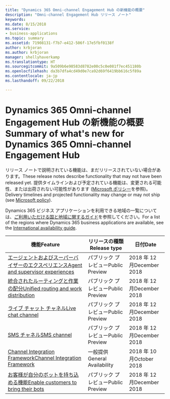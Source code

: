 ```yaml
---
title: "Dynamics 365 Omni-channel Engagement Hub の新機能の概要"
description: "Omni-channel Engagement Hub リリース ノート"
keywords: 
ms.date: 8/15/2018
ms.service:
- business-applications
ms.topic: summary
ms.assetid: 71908131-f7b7-e412-506f-17e5fbf0138f
author: krbjoran
ms.author: krbjoran
manager: shellyhaverkamp
ms.translationtype: HT
ms.sourcegitcommit: 9a509b6e98583d8782e00c5c0e081f7ec451180b
ms.openlocfilehash: da3b7dfa4cd49d0e7ca92d69f6419bb616c5f89a
ms.contentlocale: ja-jp
ms.lasthandoff: 09/22/2018

---
```


#  <a name="summary-of-whats-new-for-dynamics-365-omni-channel-engagement-hub"></a><span data-ttu-id="cb936-103">Dynamics 365 Omni-channel Engagement Hub の新機能の概要</span><span class="sxs-lookup"><span data-stu-id="cb936-103">Summary of what's new for Dynamics 365 Omni-channel Engagement Hub</span></span>


<span data-ttu-id="cb936-104">リリース ノートで説明されている機能は、まだリリースされていない場合があります。</span><span class="sxs-lookup"><span data-stu-id="cb936-104">These release notes describe functionality that may not have been released yet.</span></span> <span data-ttu-id="cb936-105">提供タイムラインおよび予定されている機能は、変更される可能性、または出荷されない可能性があります ([Microsoft ポリシー](https://go.microsoft.com/fwlink/p/?linkid=2007332)を参照)。</span><span class="sxs-lookup"><span data-stu-id="cb936-105">Delivery timelines and projected functionality may change or may not ship (see [Microsoft policy](https://go.microsoft.com/fwlink/p/?linkid=2007332)).</span></span>

<span data-ttu-id="cb936-106">Dynamics 365 ビジネス アプリケーションを利用できる地域の一覧については、[ご利用いただける国と地域に関するガイド](https://aka.ms/dynamics_365_international_availability_deck)を参照してください。</span><span class="sxs-lookup"><span data-stu-id="cb936-106">For a list of the regions where Dynamics 365 business applications are available, see the [International availability guide](https://aka.ms/dynamics_365_international_availability_deck).</span></span> 


| <span data-ttu-id="cb936-107">機能</span><span class="sxs-lookup"><span data-stu-id="cb936-107">Feature</span></span>                                                                                  | <span data-ttu-id="cb936-108">リリースの種類</span><span class="sxs-lookup"><span data-stu-id="cb936-108">Release type</span></span>   | <span data-ttu-id="cb936-109">日付</span><span class="sxs-lookup"><span data-stu-id="cb936-109">Date</span></span> |
|------------------------------------------------------------------------------------------|----------------|----------------------|
| [<span data-ttu-id="cb936-110">エージェントおよびスーパーバイザーのエクスペリエンス</span><span class="sxs-lookup"><span data-stu-id="cb936-110">Agent and supervisor experiences</span></span>](agent-supervisor-experiences.md)                    | <span data-ttu-id="cb936-111">パブリック プレビュー</span><span class="sxs-lookup"><span data-stu-id="cb936-111">Public Preview</span></span> | <span data-ttu-id="cb936-112">2018 年 12 月</span><span class="sxs-lookup"><span data-stu-id="cb936-112">December 2018</span></span>         |
| [<span data-ttu-id="cb936-113">統合されたルーティングと作業の配分</span><span class="sxs-lookup"><span data-stu-id="cb936-113">Unified routing and work distribution</span></span>](unified-routing-work-distribution.md)          | <span data-ttu-id="cb936-114">パブリック プレビュー</span><span class="sxs-lookup"><span data-stu-id="cb936-114">Public Preview</span></span> | <span data-ttu-id="cb936-115">2018 年 12 月</span><span class="sxs-lookup"><span data-stu-id="cb936-115">December 2018</span></span>         |
| [<span data-ttu-id="cb936-116">ライブ チャット チャネル</span><span class="sxs-lookup"><span data-stu-id="cb936-116">Live chat channel</span></span>](chat-channel-omni-channel-engagement-hub.md)                                | <span data-ttu-id="cb936-117">パブリック プレビュー</span><span class="sxs-lookup"><span data-stu-id="cb936-117">Public Preview</span></span> | <span data-ttu-id="cb936-118">2018 年 12 月</span><span class="sxs-lookup"><span data-stu-id="cb936-118">December 2018</span></span>         |
| [<span data-ttu-id="cb936-119">SMS チャネル</span><span class="sxs-lookup"><span data-stu-id="cb936-119">SMS channel</span></span>](sms-channel-omni-channel-engagement-hub.md)                                  | <span data-ttu-id="cb936-120">パブリック プレビュー</span><span class="sxs-lookup"><span data-stu-id="cb936-120">Public Preview</span></span> | <span data-ttu-id="cb936-121">2018 年 12 月</span><span class="sxs-lookup"><span data-stu-id="cb936-121">December 2018</span></span>         |
| [<span data-ttu-id="cb936-122">Channel Integration Framework</span><span class="sxs-lookup"><span data-stu-id="cb936-122">Channel Integration Framework</span></span>](channel-integration-framework.md)                      | <span data-ttu-id="cb936-123">一般提供</span><span class="sxs-lookup"><span data-stu-id="cb936-123">General Availability</span></span> | <span data-ttu-id="cb936-124">2018 年 10 月</span><span class="sxs-lookup"><span data-stu-id="cb936-124">October 2018</span></span>         |
| [<span data-ttu-id="cb936-125">お客様が自分のボットを持ち込める機能</span><span class="sxs-lookup"><span data-stu-id="cb936-125">Enable customers to bring their bots</span></span>](customer-owned-bots-omni-channel-engagement-hub.md) | <span data-ttu-id="cb936-126">パブリック プレビュー</span><span class="sxs-lookup"><span data-stu-id="cb936-126">Public Preview</span></span> | <span data-ttu-id="cb936-127">2018 年 12 月</span><span class="sxs-lookup"><span data-stu-id="cb936-127">December 2018</span></span>         |

